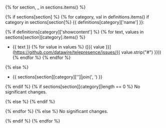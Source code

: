 {% for section, _ in sections.items() %}

{% if sections[section] %}
{% for category, val in definitions.items() if category in sections[section]%}
{{ definitions[category]['name'] }}:


{% if definitions[category]['showcontent'] %}
{% for text, values in sections[section][category].items() %}
* {{ text }}
{% for value in values %}
  ([{{ value }}](https://github.com/datawire/telepresence/issues/{{ value.strip("#") }}))
{% endfor %}
{% endfor %}

{% else %}
* {{ sections[section][category]['']|join(', ') }}

{% endif %}
{% if sections[section][category]|length == 0 %}
No significant changes.

{% else %}
{% endif %}

{% endfor %}
{% else %}
No significant changes.


{% endif %}
{% endfor %}
